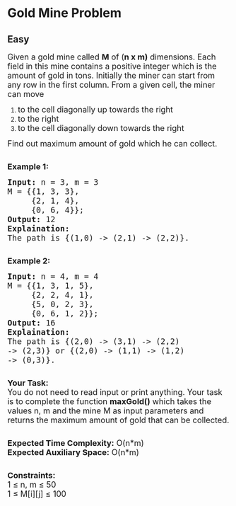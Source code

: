 # Gold Mine Problem
## Easy 
<div class="problem-statement">
                <p></p><p><span style="font-size:18px">Given a gold mine called&nbsp;<strong>M</strong>&nbsp;of (<strong>n x&nbsp;m)</strong> dimensions. Each field in this mine contains a positive integer which is the amount of gold in tons. Initially the miner can start from any row in the first column. From&nbsp;a given cell, the miner can move </span></p>

<ol>
	<li><span style="font-size:18px">to the cell diagonally up towards the right&nbsp;</span></li>
	<li><span style="font-size:18px">to the right</span></li>
	<li><span style="font-size:18px">to the cell&nbsp;diagonally down towards the right</span></li>
</ol>

<p><span style="font-size:18px">Find out maximum amount of gold which he can collect.</span></p>

<p><br>
<strong><span style="font-size:18px">Example 1:</span></strong></p>

<pre style="position: relative;"><span style="font-size:18px"><strong>Input:</strong> n = 3, m = 3
M = {{1, 3, 3},
     {2, 1, 4},
     {0, 6, 4}};
<strong>Output:</strong> 12
<strong>Explaination:</strong> 
The path is {(1,0) -&gt; (2,1) -&gt; (2,2)}.</span><div class="open_grepper_editor" title="Edit &amp; Save To Grepper"></div></pre>

<p><br>
<strong><span style="font-size:18px">Example 2:</span></strong></p>

<pre style="position: relative;"><span style="font-size:18px"><strong>Input:</strong> n = 4, m = 4
M = {{1, 3, 1, 5},
     {2, 2, 4, 1},
     {5, 0, 2, 3},
     {0, 6, 1, 2}};
<strong>Output:</strong> 16
<strong>Explaination:</strong> 
The path is {(2,0) -&gt; (3,1) -&gt; (2,2) 
-&gt; (2,3)} or {(2,0) -&gt; (1,1) -&gt; (1,2) 
-&gt; (0,3)}.</span><div class="open_grepper_editor" title="Edit &amp; Save To Grepper"></div></pre>

<p><br>
<span style="font-size:18px"><strong>Your Task:</strong><br>
You do not need to read input or print anything. Your task is to complete the function <strong>maxGold()</strong> which takes the values n, m and the mine M as input parameters and returns the maximum amount of gold that can be collected.</span></p>

<p><br>
<span style="font-size:18px"><strong>Expected Time Complexity:</strong> O(n*m)<br>
<strong>Expected Auxiliary Space:</strong> O(n*m)</span></p>

<p><br>
<span style="font-size:18px"><strong>Constraints:</strong><br>
1 ≤ n, m ≤ 50<br>
1 ≤ M[i][j] ≤ 100</span></p>
 <p></p>
            </div>